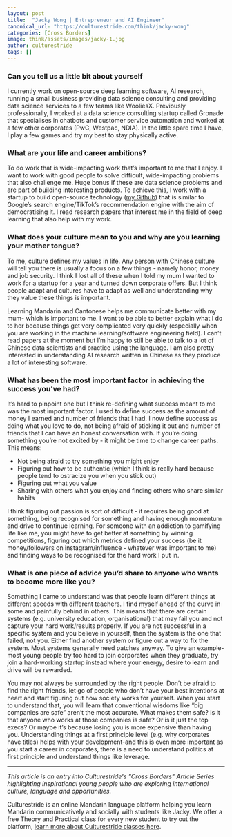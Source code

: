 ```yaml
---
layout: post
title:  "Jacky Wong | Entrepreneur and AI Engineer"
canonical_url: "https://culturestride.com/think/jacky-wong"
categories: [Cross Borders]
image: think/assets/images/jacky-1.jpg
author: culturestride
tags: []
---
```



### Can you tell us a little bit about yourself 

I currently work on open-source deep learning software, AI research, running a small business providing data science consulting and providing data science services to a few teams like WooliesX. Previously professionally, I worked at a data science consulting startup called Gronade that specialises in chatbots and customer service automation and worked at a few other corporates (PwC, Westpac, NDIA). In the little spare time I have, I play a few games and try my best to stay physically active.

### What are your life and career ambitions?
    
To do work that is wide-impacting work that’s important to me that I enjoy. I want to work with good people to solve difficult, wide-impacting problems that also challenge me. Huge bonus if these are data science problems and are part of building interesting products. To achieve this, I work with a startup to build open-source technology (<a href="https://github.com/boba-and-beer" target="_blank">my Github</a>) that is similar to Google’s search engine/TikTok’s recommendation engine with the aim of democratising it. I read research papers that interest me in the field of deep learning that also help with my work.
  
### What does your culture mean to you and why are you learning your mother tongue?
 
To me, culture defines my values in life. Any person with Chinese culture will tell you there is usually a focus on a few things - namely honor, money and job security. I think I lost all of these when I told my mum I wanted to work for a startup for a year and turned down corporate offers. But I think people adapt and cultures have to adapt as well and understanding why they value these things is important. 

Learning Mandarin and Cantonese helps me communicate better with my mum- which is important to me. I want to be able to better explain what I do to her because things get very complicated very quickly (especially when you are working in the machine learning/software engineering field). I can’t read papers at the moment but I’m happy to still be able to talk to a lot of Chinese data scientists and practice using the language. I am also pretty interested in understanding AI research written in Chinese as they produce a lot of interesting software.

### What has been the most important factor in achieving the success you’ve had?

It’s hard to pinpoint one but I think re-defining what success meant to me was the most important factor. I used to define success as the amount of money I earned and number of friends that I had. I now define success as doing what you love to do, not being afraid of sticking it out and number of friends that I can have an honest conversation with. If you’re doing something you’re not excited by - it might be time to change career paths. This means:

- Not being afraid to try something you might enjoy 
- Figuring out how to be authentic (which I think is really hard because people tend to ostracize you when you stick out) 
- Figuring out what you value
- Sharing with others what you enjoy and finding others who share similar habits

I think figuring out passion is sort of difficult - it requires being good at something, being recognised for something and having enough momentum and drive to continue learning. For someone with an addiction to gamifying life like me, you might have to get better at something by winning competitions, figuring out which metrics defined your success (be it money/followers on instagram/influence - whatever was important to me) and finding ways to be recognised for the hard work I put in.


### What is one piece of advice you’d share to anyone who wants to become more like you?

Something I came to understand was that people learn different things at different speeds with different teachers. I find myself ahead of the curve in some and painfully behind in others. This means that there are certain systems (e.g. university education, organisational) that may fail you and not capture your hard work/results properly. If you are not successful in a specific system and you believe in yourself, then the system is the one that failed, not you. Either find another system or figure out a way to fix the system. Most systems generally need patches anyway. To give an example- most young people try too hard to join corporates when they graduate, try join a hard-working startup instead where your energy, desire to learn and drive will be rewarded.

You may not always be surrounded by the right people. Don’t be afraid to find the right friends, let go of people who don’t have your best intentions at heart and start figuring out how society works for yourself. When you start to understand that, you will learn that conventional wisdoms like “big companies are safe” aren’t the most accurate. What makes them safe? Is it that anyone who works at those companies is safe? Or is it just the top execs? Or maybe it’s because losing you is more expensive than having you. Understanding things at a first principle level (e.g. why corporates have titles) helps with your development-and this is even more important as you start a career in corporates, there is a need to understand politics at first principle and understand things like leverage.

---

*This article is an entry into Culturestride's "Cross Borders" Article Series highlighting inspirational young people who are exploring international culture, language and opportunities.*

Culturestride is an online Mandarin language platform helping you learn Mandarin communicatively and socially with students like Jacky. We offer a free Theory and Practical class for every new student to try out the platform, <a href="" id="cta" >learn more about Culturestride classes here</a>.

<script>
const urlSearchParams = new URLSearchParams(window.location.search);
const params = Object.fromEntries(urlSearchParams.entries());
if (params.code) {
var link = 'https://culturestride.com/?code=' + params.code;
} else {
var link = 'https://culturestride.com/';
}
document.getElementById("cta").href = link;
</script>